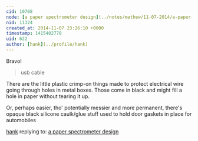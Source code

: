 ```yaml
---
cid: 10708
node: [a paper spectrometer design](../notes/mathew/11-07-2014/a-paper-spectrometer-design)
nid: 11324
created_at: 2014-11-07 23:26:10 +0000
timestamp: 1415402770
uid: 622
author: [hank](../profile/hank)
---
```


Bravo!

> usb cable

There are the little plastic crimp-on things made to protect electrical wire going through holes in metal boxes.
Those come in black and might fill a hole in paper without tearing it up.

Or, perhaps easier, tho' potentially messier and more permanent, there's opaque black silicone caulk/glue stuff used to hold door gaskets in place for automobiles

[hank](../profile/hank) replying to: [a paper spectrometer design](../notes/mathew/11-07-2014/a-paper-spectrometer-design)

